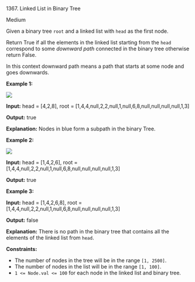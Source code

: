 1367\. Linked List in Binary Tree

Medium

Given a binary tree `root` and a linked list with `head` as the first node.

Return True if all the elements in the linked list starting from the `head` correspond to some _downward path_ connected in the binary tree otherwise return False.

In this context downward path means a path that starts at some node and goes downwards.

**Example 1:**

**![](https://assets.leetcode.com/uploads/2020/02/12/sample_1_1720.png)**

**Input:** head = [4,2,8], root = [1,4,4,null,2,2,null,1,null,6,8,null,null,null,null,1,3]

**Output:** true

**Explanation:** Nodes in blue form a subpath in the binary Tree.

**Example 2:**

**![](https://assets.leetcode.com/uploads/2020/02/12/sample_2_1720.png)**

**Input:** head = [1,4,2,6], root = [1,4,4,null,2,2,null,1,null,6,8,null,null,null,null,1,3]

**Output:** true

**Example 3:**

**Input:** head = [1,4,2,6,8], root = [1,4,4,null,2,2,null,1,null,6,8,null,null,null,null,1,3]

**Output:** false

**Explanation:** There is no path in the binary tree that contains all the elements of the linked list from `head`.

**Constraints:**

*   The number of nodes in the tree will be in the range `[1, 2500]`.
*   The number of nodes in the list will be in the range `[1, 100]`.
*   `1 <= Node.val <= 100` for each node in the linked list and binary tree.